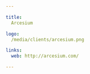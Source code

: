 ```yaml
---

title:
  Arcesium

logo:
  /media/clients/arcesium.png

links:
  web: http://arcesium.com/

---
```

